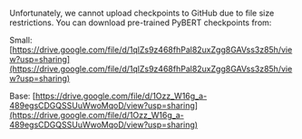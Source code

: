 Unfortunately, we cannot upload checkpoints to GitHub due to file size restrictions. You can download pre-trained PyBERT
checkpoints from:

Small: [https://drive.google.com/file/d/1qlZs9z468fhPal82uxZgg8GAVss3z85h/view?usp=sharing](https://drive.google.com/file/d/1qlZs9z468fhPal82uxZgg8GAVss3z85h/view?usp=sharing)

Base: [https://drive.google.com/file/d/1Ozz_W16g_a-489egsCDGQSSUuWwoMqoD/view?usp=sharing](https://drive.google.com/file/d/1Ozz_W16g_a-489egsCDGQSSUuWwoMqoD/view?usp=sharing)